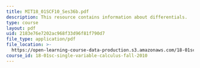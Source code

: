 ```yaml
---
title: MIT18_01SCF10_Ses36b.pdf
description: This resource contains information about differentials.
type: course
layout: pdf
uid: 2183e76e7202ac968f33d96f81f790d7
file_type: application/pdf
file_location: >-
  https://open-learning-course-data-production.s3.amazonaws.com/18-01sc-single-variable-calculus-fall-2010/2183e76e7202ac968f33d96f81f790d7_MIT18_01SCF10_Ses36b.pdf
course_id: 18-01sc-single-variable-calculus-fall-2010
---
```

